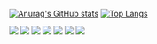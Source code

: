 


[![Anurag's GitHub stats](https://github-readme-stats.vercel.app/api?username=luizdts&show_icons=true&theme=dark)](https://github.com/luizdts)
[![Top Langs](https://github-readme-stats.vercel.app/api/top-langs/?username=luizdts&layout=compact&show_icons=true&theme=dark)](https://github.com/luizdts)

<code><img src="https://img.shields.io/badge/Python-3776AB?style=for-the-badge&logo=python&logoColor=white" /></code>
<code><img src="https://img.shields.io/badge/PyCharm-000000.svg?&style=for-the-badge&logo=PyCharm&logoColor=white" /></code>
<code><img src="https://img.shields.io/badge/RStudio-75AADB?style=for-the-badge&logo=RStudio&logoColor=white" /></code>
<code><img src="https://img.shields.io/badge/C%2B%2B-00599C?style=for-the-badge&logo=c%2B%2B&logoColor=white" /></code>
<code><img src="https://img.shields.io/badge/Instagram-E4405F?style=for-the-badge&logo=instagram&logoColor=white" /></code>
<code><img src="https://img.shields.io/badge/Discord-7289DA?style=for-the-badge&logo=discord&logoColor=white" /></code>
<code><img src="https://img.shields.io/badge/Udemy-EC5252?style=for-the-badge&logo=Udemy&logoColor=white" /></code>


